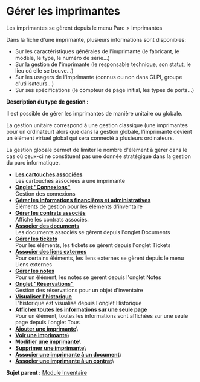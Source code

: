 Gérer les imprimantes
=====================

Les imprimantes se gèrent depuis le menu Parc \> Imprimantes

Dans la fiche d'une imprimante, plusieurs informations sont disponibles:

-   Sur les caractéristiques générales de l'imprimante (le fabricant, le
    modèle, le type, le numéro de série...)
-   Sur la gestion de l'imprimante (le responsable technique, son
    statut, le lieu où elle se trouve...)
-   Sur les usagers de l'imprimante (connus ou non dans GLPI, groupe
    d'utilisateurs...)
-   Sur ses spécifications (le compteur de page initial, les types de
    ports...)

**Description du type de gestion :**

Il est possible de gérer les imprimantes de manière unitaire ou globale.

La gestion unitaire correspond à une gestion classique (une imprimantes
pour un ordinateur) alors que dans la gestion globale, l'imprimante
devient un élément virtuel global qui sera connecté à plusieurs
ordinateurs.

La gestion globale permet de limiter le nombre d'élément à gérer dans le
cas où ceux-ci ne constituent pas une donnée stratégique dans la gestion
du parc informatique.

-   **[Les cartouches
    associées](../glpi/inventory_printer_cartridge.html)**\
     Les cartouches associées à une imprimante
-   **[Onglet "Connexions"](../glpi/inventory_connection.html)**\
     Gestion des connexions
-   **[Gérer les informations financières et
    administratives](../glpi/inventory_management.html)**\
     Éléments de gestion pour les éléments d'inventaire
-   **[Gérer les contrats associés](../glpi/inventory_contract.html)**\
     Affiche les contrats associés.
-   **[Associer des documents](../glpi/inventory_document.html)**\
     Les documents associés se gèrent depuis l'onglet Documents
-   **[Gérer les tickets](../glpi/inventory_ticket.html)**\
     Pour les éléments, les tickets se gèrent depuis l'onglet Tickets
-   **[Associer des liens externes](../glpi/inventory_link.html)**\
     Pour certains éléments, les liens externes se gèrent depuis le menu
    Liens externes
-   **[Gérer les notes](../glpi/notes.html)**\
     Pour un élément, les notes se gèrent depuis l'onglet Notes
-   **[Onglet "Réservations"](../glpi/inventory_reservation.html)**\
     Gestion des réservations pour un objet d'inventaire
-   **[Visualiser l'historique](../glpi/inventory_log.html)**\
     L'historique est visualisé depuis l'onglet Historique
-   **[Afficher toutes les informations sur une seule
    page](../glpi/inventory_all.html)**\
     Pour un élément, toutes les informations sont affichées sur une
    seule page depuis l'onglet Tous
-   **[Ajouter une
    imprimante](../glpi/inventory_printer_t_create.html)**\
-   **[Voir une imprimante](../glpi/inventory_printer_t_read.html)**\
-   **[Modifier une
    imprimante](../glpi/inventory_printer_t_update.html)**\
-   **[Supprimer une
    imprimante](../glpi/inventory_printer_t_delete.html)**\
-   **[Associer une imprimante à un
    document](../glpi/inventory_printer_t_linktodocument.html)**\
-   **[Associer une imprimante à un
    contrat](../glpi/inventory_printer_t_linktocontract.html)**\

**Sujet parent :** [Module
Inventaire](../glpi/inventory.html "Module Inventaire de GLPI")
